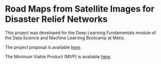 # Road Maps from Satellite Images for Disaster Relief Networks

This project was developed for the Deep Learning Fundamentals module of the Data Science and Machine Learning Bootcamp at Metis.

The project proposal is available [here](https://github.com/hmlewis-astro/street_network_deep_learning/blob/main/proposal.md).

The Minimum Viable Product (MVP) is available [here](https://github.com/hmlewis-astro/street_network_deep_learning/blob/main/mvp.md).

<!--The [write-up](https://github.com/hmlewis-astro/street_network_deep_learning/), [description of the full code (with links to each script)](https://github.com/hmlewis-astro/street_network_deep_learning/), and [slide deck](https://github.com/hmlewis-astro/street_network_deep_learning/) are also available.-->

